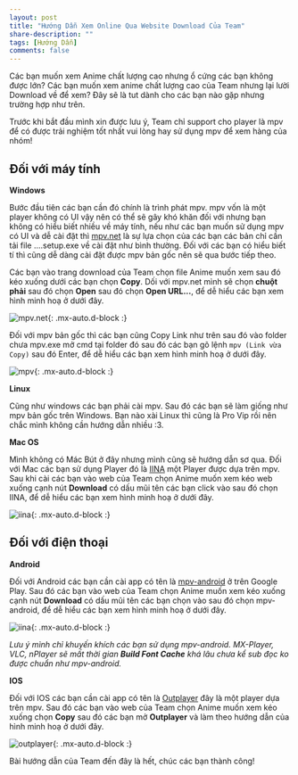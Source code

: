 ```yaml
---
layout: post
title: "Hướng Dẫn Xem Online Qua Website Download Của Team"
share-description: ""
tags: [Hướng Dẫn]
comments: false
---
```

Các bạn muốn xem Anime chất lượng cao nhưng ổ cứng các bạn không được lớn? Các bạn muốn xem anime chất lượng cao của Team nhưng lại lười Download về để xem? Đây sẽ là tut dành cho các bạn nào gặp nhưng trường hợp như trên.

Trước khi bắt đầu mình xin được lưu ý, Team chỉ support cho player là mpv để có được trải nghiệm tốt nhất vui lòng hay sử dụng mpv để xem hàng của nhóm!

## Đối với máy tính

**Windows**

Bước đầu tiên các bạn cần đó chính là trình phát mpv. mpv vốn là một player không có UI vậy nên có thể sẽ gây khó khăn đối với nhưng bạn không có hiểu biết nhiều về máy tính, nếu như các bạn muốn sử dụng mpv có UI và dễ cài đặt thì [mpv.net](https://github.com/stax76/mpv.net/releases) là sự lựa chọn của các bạn các bản chỉ cần tải file ....setup.exe về cài đặt như bình thường. Đối với các bạn có hiểu biết tí thì cũng dễ dàng cài đặt được mpv bản gốc nên sẽ qua bước tiếp theo.

Các bạn vào trang download của Team chọn file Anime muốn xem sau đó kéo xuống dưới các bạn chọn **Copy**. Dối với mpv.net mình sẽ chọn **chuột phải** sau đó chọn **Open** sau đó chọn **Open URL...**, để dễ hiểu các bạn xem hình minh hoạ ở dưới đây.

![mpv.net](https://tpn-team.github.io/assets/img/tut/mpv.net.jpg){: .mx-auto.d-block :}

Đối với mpv bản gốc thì các bạn cũng Copy Link như trên sau đó vào folder chưa mpv.exe mở cmd tại folder đó sau đó các bạn gõ lệnh `mpv (Link vừa Copy)` sau đó Enter, để dễ hiểu các bạn xem hình minh hoạ ở dưới đây.

![mpv](https://tpn-team.github.io/assets/img/tut/mpv.jpg){: .mx-auto.d-block :}

**Linux**

Cũng như windows các bạn phải cài mpv. Sau đó các bạn sẽ làm giống như mpv bản gốc trên Windows. Bạn nào xài Linux thì cũng là Pro Vip rồi nên chắc mình không cần hướng dẫn nhiều :3.

**Mac OS**

Mình không có Mác Bút ở đây nhưng mình cũng sẽ hướng dẫn sơ qua. Đối với Mac các bạn sử dụng Player đó là [IINA](https://iina.io/) một Player được dựa trên mpv. Sau khi cài các bạn vào web của Team chọn Anime muốn xem kéo web xuống cạnh nút **Download** có dấu mũi tên các bạn click vào sau đó chọn IINA, để dễ hiểu các bạn xem hình minh hoạ ở dưới đây.

![iina](https://tpn-team.github.io/assets/img/tut/iina.jpg){: .mx-auto.d-block :}

## Đối với điện thoại

**Android**

Đối với Android các bạn cần cài app có tên là [mpv-android](https://play.google.com/store/apps/details?id=is.xyz.mpv) ở trên Google Play. Sau đó các bạn vào web của Team chọn Anime muốn xem kéo xuống cạnh nút **Download** có dấu mũi tên các bạn chọn vào sau đó chọn mpv-android, để dễ hiểu các bạn xem hình minh hoạ ở dưới đây.

![iina](https://tpn-team.github.io/assets/img/tut/mpv-android.jpg){: .mx-auto.d-block :}

_Lưu ý mình chỉ khuyến khích các bạn sử dụng mpv-android. MX-Player, VLC, nPlayer sẽ mất thời gian **Build Font Cache** khá lâu chưa kể sub đọc ko được chuẩn như mpv-android._

**IOS**

Đối với IOS các bạn cần cài app có tên là [Outplayer](https://apps.apple.com/us/app/outplayer/id1449923287) đây là một player dựa trên mpv. Sau đó các bạn vào web của Team chọn Anime muốn xem kéo xuống chọn **Copy** sau đó các bạn mở **Outplayer** và làm theo hướng dẫn của hình minh hoạ ở dưới đây.

![outplayer](https://tpn-team.github.io/assets/img/tut/outplayer.jpg){: .mx-auto.d-block :}

Bài hướng dẫn của Team đến đây là hết, chúc các bạn thành công!
<!-- excerpt-end -->

